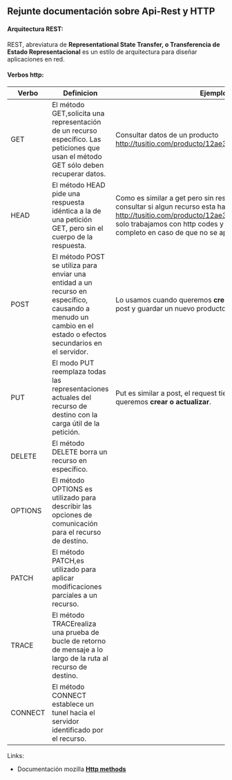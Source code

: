 ## Rejunte documentación sobre Api-Rest y HTTP

#### Arquitectura REST:
REST, abreviatura de **Representational State Transfer, o Transferencia de Estado Representacional**
es un estilo de arquitectura para diseñar aplicaciones en red.

#### Verbos http:
| Verbo   | Definicion                                                                                                                                                   |      Ejemplo de uso        |
|---------|--------------------------------------------------------------------------------------------------------------------------------------------------------------|-----------------------------------|
| GET     | El método GET,solicita una representación de un recurso específico. Las peticiones que usan el método GET sólo deben recuperar datos.                        | Consultar datos de un producto http://tusitio.com/producto/12ae324
| HEAD    | El método HEAD pide una respuesta idéntica a la de una petición GET, pero sin el cuerpo de la respuesta.                                                     | Como es similar a get pero sin respuesta podemos usarlo para consultar si algun recurso esta habilitado. http://tusitio.com/producto/12ae324/token/rewrwer12312dasdas= solo trabajamos con http codes y nos ahorramos el response completo en caso de que no se apruebe al auth.  |
| POST    | El método POST se utiliza para enviar una entidad a un recurso en específico, causando a menudo un cambio en el estado o efectos secundarios en el servidor. | Lo usamos cuando queremos **crear** una nueva entidad, por ejemplo post y guardar un nuevo producto. 
| PUT     | El modo PUT reemplaza todas las representaciones actuales del recurso de destino con la carga útil de la petición.                                           | Put es similar a post, el request tiene un body pero se usa cuando queremos **crear o actualizar**.
| DELETE  | El método DELETE borra un recurso en específico.                                                                                                             |
| OPTIONS | El método OPTIONS es utilizado para describir las opciones de comunicación para el recurso de destino.                                                       |
| PATCH   | El método PATCH,es utilizado para aplicar modificaciones parciales a un recurso.                                                                             |
| TRACE   | El método TRACErealiza una prueba de bucle de retorno de mensaje a lo largo de la ruta al recurso de destino.                                                |
| CONNECT | El método CONNECT establece un tunel hacia el servidor identificado por el recurso.                                                                          |

Links:
- Documentación mozilla **[Http methods]**

[Http methods]:https://developer.mozilla.org/es/docs/Web/HTTP/Methods
